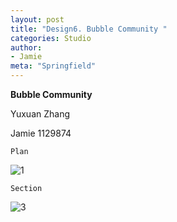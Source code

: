```yaml
---
layout: post
title: "Design6. Bubble Community "
categories: Studio
author:
- Jamie
meta: "Springfield"
---
```

**Bubble Community**

Yuxuan Zhang

Jamie
1129874

`Plan`

![1](https://user-images.githubusercontent.com/90487072/144091264-016be8a6-8b5c-4a5c-adf4-85fa891f1610.png)

`Section`

![3](https://user-images.githubusercontent.com/90487072/144091277-bbea0c1f-bc1a-45e0-9a21-a3721e5a3fd2.png)
